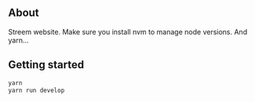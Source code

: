 ## About

Streem website. Make sure you install nvm to manage node versions. And yarn...

## Getting started

```bash
yarn
yarn run develop
```
